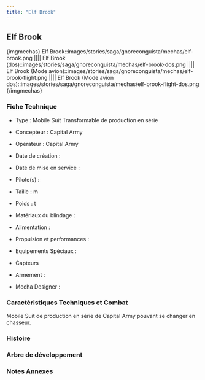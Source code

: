 ```yaml
---
title: "Elf Brook"
---
```


Elf Brook
---------


{imgmechas}
Elf Brook::images/stories/saga/gnoreconguista/mechas/elf-brook.png
||||
Elf Brook (dos)::images/stories/saga/gnoreconguista/mechas/elf-brook-dos.png
||||
Elf Brook (Mode avion)::images/stories/saga/gnoreconguista/mechas/elf-brook-flight.png
||||
Elf Brook (Mode avion dos)::images/stories/saga/gnoreconguista/mechas/elf-brook-flight-dos.png
{/imgmechas}
### Fiche Technique



- Type : Mobile Suit Transformable de production en série
  
- Concepteur : Capital Army
  
- Opérateur : Capital Army
  
- Date de création : 
  
- Date de mise en service : 
  
- Pilote(s) : 
  
- Taille : m
  
- Poids : t
  
- Matériaux du blindage : 
  
- Alimentation : 
  
- Propulsion et performances : 
  
- Equipements Spéciaux :


* Capteurs


- Armement :




- Mecha Designer : 


### Caractéristiques Techniques et Combat


Mobile Suit de production en série de Capital Army pouvant se changer en chasseur.


### Histoire


### Arbre de développement


### Notes Annexes


